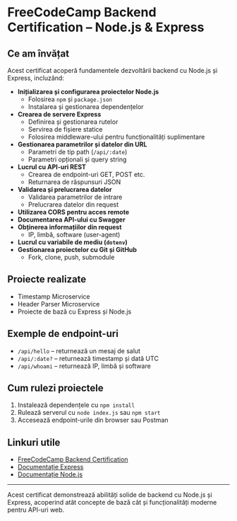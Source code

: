# FreeCodeCamp Backend Certification – Node.js & Express

## Ce am învățat

Acest certificat acoperă fundamentele dezvoltării backend cu Node.js și Express, incluzând:

- **Inițializarea și configurarea proiectelor Node.js**
  - Folosirea `npm` și `package.json`
  - Instalarea și gestionarea dependențelor
- **Crearea de servere Express**
  - Definirea și gestionarea rutelor
  - Servirea de fișiere statice
  - Folosirea middleware-ului pentru funcționalități suplimentare
- **Gestionarea parametrilor și datelor din URL**
  - Parametri de tip path (`/api/:date`)
  - Parametri opționali și query string
- **Lucrul cu API-uri REST**
  - Crearea de endpoint-uri GET, POST etc.
  - Returnarea de răspunsuri JSON
- **Validarea și prelucrarea datelor**
  - Validarea parametrilor de intrare
  - Prelucrarea datelor din request
- **Utilizarea CORS pentru acces remote**
- **Documentarea API-ului cu Swagger**
- **Obținerea informațiilor din request**
  - IP, limbă, software (user-agent)
- **Lucrul cu variabile de mediu (`dotenv`)**
- **Gestionarea proiectelor cu Git și GitHub**
  - Fork, clone, push, submodule

## Proiecte realizate
- Timestamp Microservice
- Header Parser Microservice
- Proiecte de bază cu Express și Node.js

## Exemple de endpoint-uri
- `/api/hello` – returnează un mesaj de salut
- `/api/:date?` – returnează timestamp și dată UTC
- `/api/whoami` – returnează IP, limbă și software

## Cum rulezi proiectele
1. Instalează dependențele cu `npm install`
2. Rulează serverul cu `node index.js` sau `npm start`
3. Accesează endpoint-urile din browser sau Postman

## Linkuri utile
- [FreeCodeCamp Backend Certification](https://www.freecodecamp.org/learn/back-end-development-and-apis/)
- [Documentație Express](https://expressjs.com/)
- [Documentație Node.js](https://nodejs.org/en/docs/)

---
Acest certificat demonstrează abilități solide de backend cu Node.js și Express, acoperind atât concepte de bază cât și funcționalități moderne pentru API-uri web.
